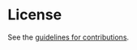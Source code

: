 # License

See the
[guidelines for contributions](https://github.com/OR13/draft-steele-jose-cose-hpke-cookbook/blob/main/CONTRIBUTING.md).
